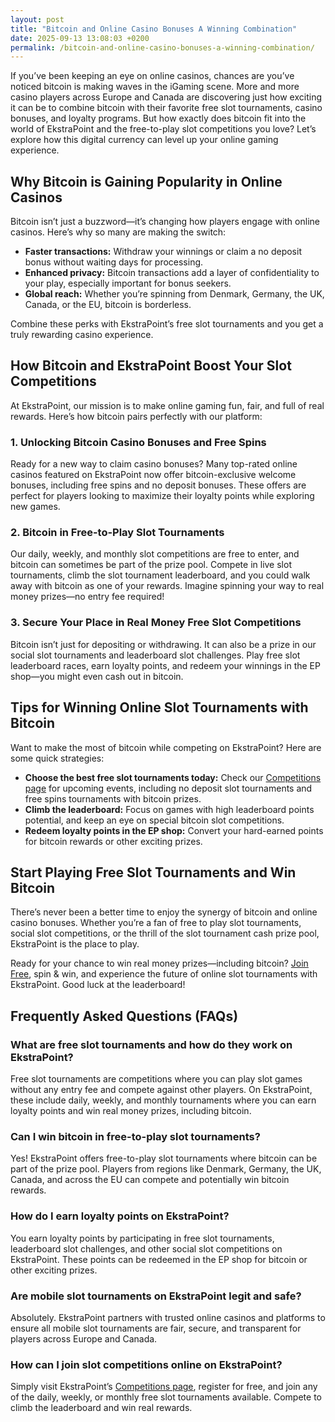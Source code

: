 ```yaml
---
layout: post
title: "Bitcoin and Online Casino Bonuses A Winning Combination"
date: 2025-09-13 13:08:03 +0200
permalink: /bitcoin-and-online-casino-bonuses-a-winning-combination/
---
```

If you’ve been keeping an eye on online casinos, chances are you’ve noticed bitcoin is making waves in the iGaming scene. More and more casino players across Europe and Canada are discovering just how exciting it can be to combine bitcoin with their favorite free slot tournaments, casino bonuses, and loyalty programs. But how exactly does bitcoin fit into the world of EkstraPoint and the free-to-play slot competitions you love? Let’s explore how this digital currency can level up your online gaming experience.

## Why Bitcoin is Gaining Popularity in Online Casinos

Bitcoin isn’t just a buzzword—it’s changing how players engage with online casinos. Here’s why so many are making the switch:

- **Faster transactions:** Withdraw your winnings or claim a no deposit bonus without waiting days for processing.
- **Enhanced privacy:** Bitcoin transactions add a layer of confidentiality to your play, especially important for bonus seekers.
- **Global reach:** Whether you’re spinning from Denmark, Germany, the UK, Canada, or the EU, bitcoin is borderless.

Combine these perks with EkstraPoint’s free slot tournaments and you get a truly rewarding casino experience.

## How Bitcoin and EkstraPoint Boost Your Slot Competitions

At EkstraPoint, our mission is to make online gaming fun, fair, and full of real rewards. Here’s how bitcoin pairs perfectly with our platform:

### 1. Unlocking Bitcoin Casino Bonuses and Free Spins

Ready for a new way to claim casino bonuses? Many top-rated online casinos featured on EkstraPoint now offer bitcoin-exclusive welcome bonuses, including free spins and no deposit bonuses. These offers are perfect for players looking to maximize their loyalty points while exploring new games.

### 2. Bitcoin in Free-to-Play Slot Tournaments

Our daily, weekly, and monthly slot competitions are free to enter, and bitcoin can sometimes be part of the prize pool. Compete in live slot tournaments, climb the slot tournament leaderboard, and you could walk away with bitcoin as one of your rewards. Imagine spinning your way to real money prizes—no entry fee required!

### 3. Secure Your Place in Real Money Free Slot Competitions

Bitcoin isn’t just for depositing or withdrawing. It can also be a prize in our social slot tournaments and leaderboard slot challenges. Play free slot leaderboard races, earn loyalty points, and redeem your winnings in the EP shop—you might even cash out in bitcoin.

## Tips for Winning Online Slot Tournaments with Bitcoin

Want to make the most of bitcoin while competing on EkstraPoint? Here are some quick strategies:

- **Choose the best free slot tournaments today:** Check our [Competitions page](https://ekstrapoint.com/competitions) for upcoming events, including no deposit slot tournaments and free spins tournaments with bitcoin prizes.
- **Climb the leaderboard:** Focus on games with high leaderboard points potential, and keep an eye on special bitcoin slot competitions.
- **Redeem loyalty points in the EP shop:** Convert your hard-earned points for bitcoin rewards or other exciting prizes.

## Start Playing Free Slot Tournaments and Win Bitcoin

There’s never been a better time to enjoy the synergy of bitcoin and online casino bonuses. Whether you’re a fan of free to play slot tournaments, social slot competitions, or the thrill of the slot tournament cash prize pool, EkstraPoint is the place to play.

Ready for your chance to win real money prizes—including bitcoin? [Join Free](https://ekstrapoint.com/competitions), spin & win, and experience the future of online slot tournaments with EkstraPoint. Good luck at the leaderboard!

## Frequently Asked Questions (FAQs)

### What are free slot tournaments and how do they work on EkstraPoint?

Free slot tournaments are competitions where you can play slot games without any entry fee and compete against other players. On EkstraPoint, these include daily, weekly, and monthly tournaments where you can earn loyalty points and win real money prizes, including bitcoin.

### Can I win bitcoin in free-to-play slot tournaments?

Yes! EkstraPoint offers free-to-play slot tournaments where bitcoin can be part of the prize pool. Players from regions like Denmark, Germany, the UK, Canada, and across the EU can compete and potentially win bitcoin rewards.

### How do I earn loyalty points on EkstraPoint?

You earn loyalty points by participating in free slot tournaments, leaderboard slot challenges, and other social slot competitions on EkstraPoint. These points can be redeemed in the EP shop for bitcoin or other exciting prizes.

### Are mobile slot tournaments on EkstraPoint legit and safe?

Absolutely. EkstraPoint partners with trusted online casinos and platforms to ensure all mobile slot tournaments are fair, secure, and transparent for players across Europe and Canada.

### How can I join slot competitions online on EkstraPoint?

Simply visit EkstraPoint’s [Competitions page](https://ekstrapoint.com/competitions), register for free, and join any of the daily, weekly, or monthly free slot tournaments available. Compete to climb the leaderboard and win real rewards.

<script type="application/ld+json">
{
  "@context": "https://schema.org",
  "@type": "BlogPosting",
  "headline": "Bitcoin and Online Casino Bonuses A Winning Combination",
  "description": "Explore how bitcoin enhances your experience with EkstraPoint’s free-to-play slot tournaments, casino bonuses, and loyalty programs across Europe and Canada.",
  "author": {
    "@type": "Person",
    "name": "EkstraPoint"
  },
  "publisher": {
    "@type": "Person",
    "name": "EkstraPoint"
  },
  "datePublished": "2024-06-01",
  "mainEntityOfPage": {
    "@type": "WebPage",
    "@id": "https://ekstrapoint.com/blog/bitcoin-and-online-casino-bonuses"
  },
  "keywords": "casino bonus, no deposit bonus, free spins, online casino reviews, Ekstrapoint, free to play, free slot tournaments, free slots tournaments, slot competitions, online slot tournaments, free-to-play slot tournaments, slot tournament leaderboard, daily slot tournaments, weekly slot tournaments, monthly slot tournaments, no deposit slot tournament, live slot tournaments, social slot tournaments, free spins tournaments, slot duels competition, leaderboard slot challenge, free slot tournaments win real money, daily free spins tournament, multiplayer slot duels online, free casino slot competitions no entry fee, mobile slot tournaments free play, free slot leaderboard races, loyalty points, play-to-earn, slot tournaments, EP shop, live competitions, slot tournament cash prize pool, free spins leaderboard competition, real money free slot competitions, free slot competitions with prizes, play slots competition online free, free slot tournament leaderboard ranking, weekly free spins slot races, no deposit leaderboard slots challenge, free to enter slot tournament, what are free slot tournaments, how do slot tournaments work, can you win money in free slot tournaments, how to join slot competitions online, best free slot tournaments today, are mobile slot tournaments legit, what is a slot tournament leaderboard, how to get leaderboard points in slot competitions, do free slot tournaments have cash prizes, tips for winning online slot tournaments",
  "articleBody": "If you’ve been keeping an eye on online casinos, chances are you’ve noticed bitcoin is making waves in the iGaming scene. More and more casino players across Europe and Canada are discovering just how exciting it can be to combine bitcoin with their favorite free slot tournaments, casino bonuses, and loyalty programs. But how exactly does bitcoin fit into the world of EkstraPoint and the free-to-play slot competitions you love? Let’s explore how this digital currency can level up your online gaming experience.\n\nBitcoin isn’t just a buzzword—it’s changing how players engage with online casinos. Here’s why so many are making the switch:\n\n- Faster transactions: Withdraw your winnings or claim a no deposit bonus without waiting days for processing.\n- Enhanced privacy: Bitcoin transactions add a layer of confidentiality to your play, especially important for bonus seekers.\n- Global reach: Whether you’re spinning from Denmark, Germany, the UK, Canada, or the EU, bitcoin is borderless.\n\nCombine these perks with EkstraPoint’s free slot tournaments and you get a truly rewarding casino experience.\n\nAt EkstraPoint, our mission is to make online gaming fun, fair, and full of real rewards. Here’s how bitcoin pairs perfectly with our platform:\n\n1. Unlocking Bitcoin Casino Bonuses and Free Spins\n\nReady for a new way to claim casino bonuses? Many top-rated online casinos featured on EkstraPoint now offer bitcoin-exclusive welcome bonuses, including free spins and no deposit bonuses. These offers are perfect for players looking to maximize their loyalty points while exploring new games.\n\n2. Bitcoin in Free-to-Play Slot Tournaments\n\nOur daily, weekly, and monthly slot competitions are free to enter, and bitcoin can sometimes be part of the prize pool. Compete in live slot tournaments, climb the slot tournament leaderboard, and you could walk away with bitcoin as one of your rewards. Imagine spinning your way to real money prizes—no entry fee required!\n\n3. Secure Your Place in Real Money Free Slot Competitions\n\nBitcoin isn’t just for depositing or withdrawing. It can also be a prize in our social slot tournaments and leaderboard slot challenges. Play free slot leaderboard races, earn loyalty points, and redeem your winnings in the EP shop—you might even cash out in bitcoin.\n\nTips for Winning Online Slot Tournaments with Bitcoin\n\nWant to make the most of bitcoin while competing on EkstraPoint? Here are some quick strategies:\n\n- Choose the best free slot tournaments today: Check our Competitions page for upcoming events, including no deposit slot tournaments and free spins tournaments with bitcoin prizes.\n- Climb the leaderboard: Focus on games with high leaderboard points potential, and keep an eye on special bitcoin slot competitions.\n- Redeem loyalty points in the EP shop: Convert your hard-earned points for bitcoin rewards or other exciting prizes.\n\nStart Playing Free Slot Tournaments and Win Bitcoin\n\nThere’s never been a better time to enjoy the synergy of bitcoin and online casino bonuses. Whether you’re a fan of free to play slot tournaments, social slot competitions, or the thrill of the slot tournament cash prize pool, EkstraPoint is the place to play.\n\nReady for your chance to win real money prizes—including bitcoin? Join Free, spin & win, and experience the future of online slot tournaments with EkstraPoint. Good luck at the leaderboard!"
}
</script>

<script type="application/ld+json">
{
  "@context": "https://schema.org",
  "@type": "FAQPage",
  "mainEntity": [
    {
      "@type": "Question",
      "name": "What are free slot tournaments and how do they work on EkstraPoint?",
      "acceptedAnswer": {
        "@type": "Answer",
        "text": "Free slot tournaments are competitions where you can play slot games without any entry fee and compete against other players. On EkstraPoint, these include daily, weekly, and monthly tournaments where you can earn loyalty points and win real money prizes, including bitcoin."
      }
    },
    {
      "@type": "Question",
      "name": "Can I win bitcoin in free-to-play slot tournaments?",
      "acceptedAnswer": {
        "@type": "Answer",
        "text": "Yes! EkstraPoint offers free-to-play slot tournaments where bitcoin can be part of the prize pool. Players from regions like Denmark, Germany, the UK, Canada, and across the EU can compete and potentially win bitcoin rewards."
      }
    },
    {
      "@type": "Question",
      "name": "How do I earn loyalty points on EkstraPoint?",
      "acceptedAnswer": {
        "@type": "Answer",
        "text": "You earn loyalty points by participating in free slot tournaments, leaderboard slot challenges, and other social slot competitions on EkstraPoint. These points can be redeemed in the EP shop for bitcoin or other exciting prizes."
      }
    },
    {
      "@type": "Question",
      "name": "Are mobile slot tournaments on EkstraPoint legit and safe?",
      "acceptedAnswer": {
        "@type": "Answer",
        "text": "Absolutely. EkstraPoint partners with trusted online casinos and platforms to ensure all mobile slot tournaments are fair, secure, and transparent for players across Europe and Canada."
      }
    },
    {
      "@type": "Question",
      "name": "How can I join slot competitions online on EkstraPoint?",
      "acceptedAnswer": {
        "@type": "Answer",
        "text": "Simply visit EkstraPoint’s Competitions page, register for free, and join any of the daily, weekly, or monthly free slot tournaments available. Compete to climb the leaderboard and win real rewards."
      }
    }
  ]
}
</script>